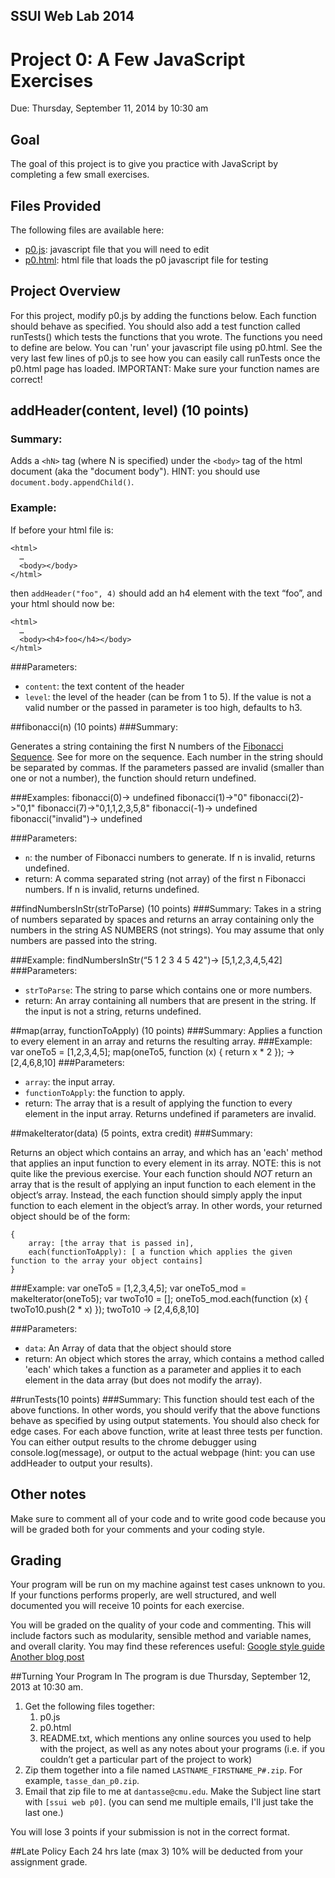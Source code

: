 <link href="../stylesheets/GitHub2.css" rel="stylesheet"></link>

## SSUI Web Lab 2014
# Project 0: A Few JavaScript Exercises
Due: Thursday, September 11, 2014 by 10:30 am

## Goal
The goal of this project is to give you practice with JavaScript by completing a few small exercises.

## Files Provided
The following files are available here:

- [p0.js](p0.js): javascript file that you will need to edit
- [p0.html](p0.html): html file that loads the p0 javascript file for testing 

## Project Overview
For this project, modify p0.js by adding the functions below. Each function should behave as specified. You should also add a test function called runTests() which tests the functions that you wrote. The functions you need to define are below. You can 'run' your javascript file using p0.html. See the very last few lines of p0.js to see how you can easily call runTests once the p0.html page has loaded. IMPORTANT: Make sure your function names are correct!

## addHeader(content, level) (10 points)
### Summary:
Adds a `<hN>` tag (where N is specified)  under the `<body>` tag of the html document (aka the "document body"). HINT: you should use `document.body.appendChild()`.

### Example: 
If before your html file is:

    <html>
      …
	  <body></body>
    </html>

then `addHeader("foo", 4)` should add an h4 element with the text “foo”, and your html should now be:

    <html>
      …
	  <body><h4>foo</h4></body>
    </html>


###Parameters:
- `content`: the text content of the header
- `level`: the level of the header (can be from 1 to 5). If the value is not a valid number or the passed in parameter is too high, defaults to h3.


##fibonacci(n)  (10 points)
###Summary:

Generates a string containing the first N numbers of the [Fibonacci Sequence](http://en.wikipedia.org/wiki/Fibonacci_sequence). See  for more on the sequence. Each number in the string should be separated by commas. If the parameters passed are invalid (smaller than one or not a number), the function should return undefined.

###Examples:
    fibonacci(0)-> undefined
    fibonacci(1)->"0"
    fibonacci(2)->"0,1"
    fibonacci(7)->"0,1,1,2,3,5,8"
    fibonacci(-1)-> undefined
    fibonacci("invalid")-> undefined

###Parameters: 
- `n`: the number of Fibonacci numbers to generate. If n is invalid, returns undefined.
- return: A comma separated string (not array) of the first n Fibonacci numbers. If n is invalid, returns undefined.

##findNumbersInStr(strToParse)  (10 points)
###Summary:
Takes in a string of numbers separated by spaces and returns an array containing only the numbers in the string AS NUMBERS (not strings). You may assume that only numbers are passed into the string.

###Example: 
    findNumbersInStr(“5 1 2 3 4 5 42")-> [5,1,2,3,4,5,42]
###Parameters: 
- `strToParse`: The string to parse which contains one or more numbers. 
- return: An array containing all numbers that are present in the string. If the input is not a string, returns undefined.

##map(array, functionToApply) (10 points)
###Summary:
Applies a function to every element in an array and returns the resulting array.
###Example: 
    var oneTo5 = [1,2,3,4,5];
    map(oneTo5, function (x) { return x * 2 }); -> [2,4,6,8,10]
###Parameters: 
- `array`: the input array. 
- `functionToApply`: the function to apply. 
- return: The array that is a result of applying the function to every element in the input array. Returns undefined if parameters are invalid.

##makeIterator(data)  (5 points, extra credit)
###Summary:

Returns an object which contains an array, and which has an 'each' method that applies an input function to every element in its array. NOTE: this is not quite like the previous exercise. Your each function should *NOT* return an array that is the result of applying an input function to each element in the object’s array. Instead, the each function should simply apply the input function to each element in the object’s array. In other words, your returned object should be of the form:
    
    {
	    array: [the array that is passed in],
	    each(functionToApply): [ a function which applies the given function to the array your object contains]
    }
###Example:
    var oneTo5 = [1,2,3,4,5];
    var oneTo5_mod = makeIterator(oneTo5);
    var twoTo10 = [];
    oneTo5_mod.each(function (x) { twoTo10.push(2 * x) });
    twoTo10 -> [2,4,6,8,10]

###Parameters: 
- `data`: An Array of data that the object should store 
- return: An object which stores the array, which contains a method called 'each' which takes a function as a parameter and applies it to each element in the data array (but does not modify the array).

##runTests(10 points)
###Summary:
This function should test each of the above functions. In other words, you should verify that the above functions behave as specified by using output statements. You should also check for edge cases. For each above function, write at least three tests per function. You can either output results to the chrome debugger using console.log(message), or output to the actual webpage (hint: you can use addHeader  to output your results).

## Other notes

Make sure to comment all of your code and to write good code because you will be graded both for your comments and your coding style.

## Grading
Your program will be run on my machine against test cases unknown to you. If your functions performs properly, are well structured, and well documented you will receive 10 points for each exercise. 

You will be graded on the quality of your code and commenting. This will include factors such as modularity, sensible method and variable names, and overall clarity. You may find these references useful: 
[Google style guide](http://google-styleguide.googlecode.com/svn/trunk/javascriptguide.xml)
[Another blog post](http://particletree.com/features/successful-strategies-for-commenting-code)

##Turning Your Program In
The program is due Thursday, September 12, 2013 at 10:30 am.

1. Get the following files together:
    1. p0.js
    2. p0.html
    3. README.txt, which mentions any online sources you used to help with the project, as well as any notes about your programs (i.e. if you couldn’t get a particular part of the project to work)
2. Zip them together into a file named `LASTNAME_FIRSTNAME_P#.zip`. For example, `tasse_dan_p0.zip`.
3. Email that zip file to me at `dantasse@cmu.edu`. Make the Subject line start with `[ssui web p0]`. (you can send me multiple emails, I'll just take the last one.)

You will lose 3 points if your submission is not in the correct format.

##Late Policy
Each 24 hrs late (max 3) 10% will be deducted from your assignment grade.
